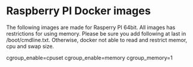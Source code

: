 # Raspberry PI Docker images

The following images are made for Rasperry PI 64bit. All images has restrictions for using memory.
Please be sure you add following at last in /boot/cmdline.txt. Otherwise, docker not able to read and restrict 
memor, cpu and swap size.

 cgroup_enable=cpuset cgroup_enable=memory cgroup_memory=1
